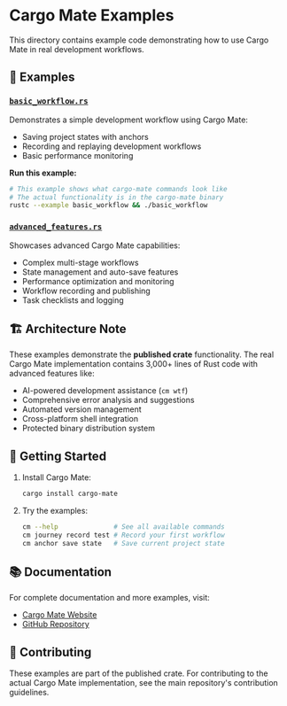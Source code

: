 # Cargo Mate Examples

This directory contains example code demonstrating how to use Cargo Mate in real development workflows.

## 📁 Examples

### [`basic_workflow.rs`](./basic_workflow.rs)
Demonstrates a simple development workflow using Cargo Mate:
- Saving project states with anchors
- Recording and replaying development workflows
- Basic performance monitoring

**Run this example:**
```bash
# This example shows what cargo-mate commands look like
# The actual functionality is in the cargo-mate binary
rustc --example basic_workflow && ./basic_workflow
```

### [`advanced_features.rs`](./advanced_features.rs)
Showcases advanced Cargo Mate capabilities:
- Complex multi-stage workflows
- State management and auto-save features
- Performance optimization and monitoring
- Workflow recording and publishing
- Task checklists and logging

## 🏗️ Architecture Note

These examples demonstrate the **published crate** functionality. The real Cargo Mate implementation contains 3,000+ lines of Rust code with advanced features like:

- AI-powered development assistance (`cm wtf`)
- Comprehensive error analysis and suggestions
- Automated version management
- Cross-platform shell integration
- Protected binary distribution system

## 🚀 Getting Started

1. Install Cargo Mate:
   ```bash
   cargo install cargo-mate
   ```

2. Try the examples:
   ```bash
   cm --help              # See all available commands
   cm journey record test # Record your first workflow
   cm anchor save state   # Save current project state
   ```

## 📚 Documentation

For complete documentation and more examples, visit:
- [Cargo Mate Website](https://cargo.do)
- [GitHub Repository](https://github.com/cyber-boost/cargo-mate)

## 🤝 Contributing

These examples are part of the published crate. For contributing to the actual Cargo Mate implementation, see the main repository's contribution guidelines.
